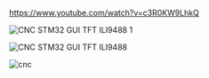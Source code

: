 


https://www.youtube.com/watch?v=c3R0KW9LhkQ


![CNC STM32 GUI TFT ILI9488 1](https://github.com/user-attachments/assets/50507a08-b61a-4ba7-a77d-468a1238febd)

![CNC STM32 GUI TFT ILI9488](https://github.com/user-attachments/assets/d3ff8f4b-058c-40c2-9974-a5edc25152ea)

![cnc](https://github.com/user-attachments/assets/92935b46-0b6a-4833-a5d6-4cf2f0a15e18)

